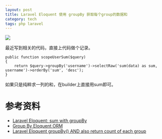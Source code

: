 ```yaml
---
layout: post
title: Laravel Eloquent 使用 groupBy 获取每个group的数据和
category: tech
tags: php laravel
---
```


![](https://cdn.kelu.org/blog/tags/laravel.jpg)

最近写到相关的代码，直接上代码做个记录。

    public function scopeUserSum($query)
    {
        return $query->groupBy('username')->selectRaw('sum(data) as sum, username')->orderBy('sum', 'desc');
    }

如果只是纯粹求一列的和，在builder上直接用sum即可。
    
# 参考资料
    
* [Laravel Eloquent: sum with groupBy](http://stackoverflow.com/questions/24887708/laravel-eloquent-sum-with-groupby)    
* [Group By Eloquent ORM](http://stackoverflow.com/questions/22562101/group-by-eloquent-orm)    
* [Laravel Eloquent groupBy() AND also return count of each group](http://stackoverflow.com/questions/18533080/laravel-eloquent-groupby-and-also-return-count-of-each-group)    
